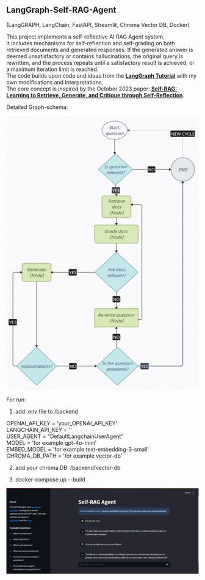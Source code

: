 ## LangGraph-Self-RAG-Agent    
(LangGRAPH, LangChain, FastAPI, Streamlit, Chroma Vector DB, Docker)

This project implements a self-reflective AI RAG Agent system.   
It includes mechanisms for self-reflection and self-grading on both retrieved documents and generated responses. If the generated answer is deemed unsatisfactory or contains hallucinations, the original query is rewritten, and the process repeats until a satisfactory result is achieved, or a maximum iteration limit is reached.  
The code builds upon code and ideas from the **[LangGraph Tutorial](https://langchain-ai.github.io/langgraph/tutorials/rag/langgraph_self_rag/)** with my own modifications and interpretations.    
The core concept is inspired by the October 2023 paper: **[Self-RAG: Learning to Retrieve, Generate, and Critique through Self-Reflection](https://arxiv.org/abs/2310.11511)**.

Detailed Graph-schema:  

![Graph-schema](Img/Self-RAG-Agent.png)

For run:

1. add .env file to /backend  

OPENAI_API_KEY = 'your_OPENAI_API_KEY'  
LANGCHAIN_API_KEY = ''  
USER_AGENT = "DefaultLangchainUserAgent"  
MODEL = 'for example gpt-4o-mini'  
EMBED_MODEL = 'for example text-embedding-3-small'  
CHROMA_DB_PATH = 'for example vector-db'  

2. add your chroma DB: /backend/vector-db  


3. docker-compose up --build

![screenshot](Img/screenshot.png)